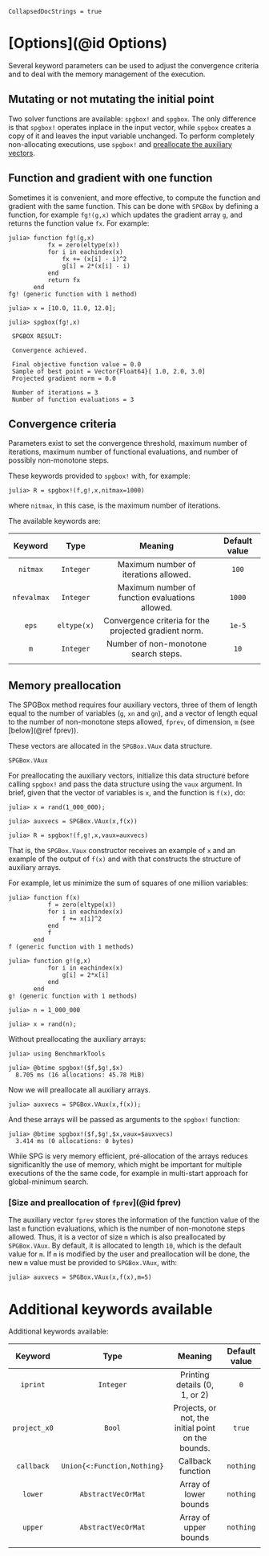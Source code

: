 ```@meta
CollapsedDocStrings = true
```

# [Options](@id Options)

Several keyword parameters can be used to adjust the convergence
criteria and to deal with the memory management of the execution.  

## Mutating or not mutating the initial point

Two solver functions are available: `spgbox!` and `spgbox`. The only difference is that `spgbox!` operates inplace in the input vector, while `spgbox` creates a copy of it and leaves the input variable unchanged. To perform completely non-allocating executions, use `spgbox!` and [preallocate the auxiliary vectors](https://m3g.github.io/SPGBox.jl/stable/options/#Memory-preallocation).

## Function and gradient with one function

Sometimes it is convenient, and more effective, to compute the function and gradient with the same function.
This can be done with `SPGBox` by defining a function, for example `fg!(g,x)` which updates the gradient array `g`,
and returns the function value `fx`. For example:

```julia-repl
julia> function fg!(g,x)
           fx = zero(eltype(x))
           for i in eachindex(x)
               fx += (x[i] - i)^2
               g[i] = 2*(x[i] - i)
           end
           return fx
       end
fg! (generic function with 1 method)

julia> x = [10.0, 11.0, 12.0];

julia> spgbox(fg!,x)

 SPGBOX RESULT: 

 Convergence achieved.

 Final objective function value = 0.0
 Sample of best point = Vector{Float64}[ 1.0, 2.0, 3.0]
 Projected gradient norm = 0.0

 Number of iterations = 3
 Number of function evaluations = 3
```

## Convergence criteria

Parameters exist to set the convergence threshold, maximum number of
iterations, maximum number of functional evaluations, and number of
possibly non-monotone steps.

These keywords provided to `spgbox!` with, for example:

```julia-repl
julia> R = spgbox!(f,g!,x,nitmax=1000)
```

where `nitmax`, in this case, is the maximum number of iterations.

The available keywords are:

| Keyword       | Type          |Meaning        | Default value  |
|:-------------:|:-------------:|:-------------:|:--------------:|
| `nitmax`      | `Integer` | Maximum number of iterations allowed. | `100` |
| `nfevalmax`   | `Integer` | Maximum number of function evaluations allowed. | `1000` |
| `eps`         | `eltype(x)` | Convergence criteria for the projected gradient norm. | `1e-5` |
| `m`           | `Integer` | Number of non-monotone search steps.  | `10` |
|    |  | |  |

## Memory preallocation

The SPGBox method requires four auxiliary vectors, three of them of
length equal to the number of variables (`g`, `xn` and `gn`), 
and a vector of length equal to
the number of non-monotone steps allowed, `fprev`, of dimension, `m` 
(see [below](@ref fprev)). 

These vectors are allocated in the `SPGBox.VAux` data structure. 

```@docs
SPGBox.VAux
```

For preallocating the auxiliary vectors, initialize this data structure
before calling `spgbox!` and pass the data structure using the
`vaux` argument. In brief, given that the vector of variables is `x`, 
and the function is `f(x)`, do:

```julia-repl
julia> x = rand(1_000_000);

julia> auxvecs = SPGBox.VAux(x,f(x))

julia> R = spgbox!(f,g!,x,vaux=auxvecs)

```
That is, the `SPGBox.Vaux` constructor receives an example of `x` and an example of the output of `f(x)`
and with that constructs the structure of auxiliary arrays. 

For example, let us minimize the sum of squares of one million variables:

```julia-repl
julia> function f(x)
           f = zero(eltype(x))
           for i in eachindex(x)
               f += x[i]^2
           end
           f
       end
f (generic function with 1 methods)

julia> function g!(g,x)
           for i in eachindex(x)
               g[i] = 2*x[i]
           end
       end
g! (generic function with 1 methods)

julia> n = 1_000_000

julia> x = rand(n);

```

Without preallocating the auxiliary arrays:

```julia-repl
julia> using BenchmarkTools

julia> @btime spgbox!($f,$g!,$x)
  8.705 ms (16 allocations: 45.78 MiB)

```

Now we will preallocate all auxiliary arrays. 

```julia-repl
julia> auxvecs = SPGBox.VAux(x,f(x));

```
And these arrays will be passed as arguments to the `spgbox!` function:

```julia-repl
julia> @btime spgbox!($f,$g!,$x,vaux=$auxvecs)
  3.414 ms (0 allocations: 0 bytes)

```

While SPG is very memory efficient, pré-allocation of the arrays reduces
significanltly the use of memory, which might be important for multiple
executions of the the same code, for example in multi-start approach for
global-minimum search.

### [Size and preallocation of `fprev`](@id fprev)

The auxiliary vector `fprev` stores the information of the function value of the
last `m` function evaluations, which is the number of non-monotone
steps allowed. Thus, it is a vector of size `m` which is also
preallocated by `SPGBox.VAux`. By default, it is allocated to length
`10`, which is the default value for `m`. If `m` is modified by the
user and preallocation will be done, the new `m` value must be provided
to `SPGBox.VAux`, with:

```julia-repl
julia> auxvecs = SPGBox.VAux(x,f(x),m=5)

```

# Additional keywords available

Additional keywords available:

| Keyword       | Type          |Meaning        | Default value  |
|:-------------:|:-------------:|:-------------:|:--------------:|
| `iprint`      | `Integer` | Printing details (0, 1, or 2) | `0` |
| `project_x0`  | `Bool` | Projects, or not, the initial point on the bounds. | `true` |
| `callback`  | `Union{<:Function,Nothing}` | Callback function  | `nothing` |
| `lower`  | `AbstractVecOrMat` | Array of lower bounds  | `nothing` |
| `upper`  | `AbstractVecOrMat` | Array of upper bounds  | `nothing` |
|          |             |                        |           | 




